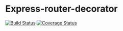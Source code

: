 # Express-router-decorator 

[![Build Status][travis-image]][travis-url]
[![Coverage Status][coveralls-image]][coveralls-url]




[travis-image]: https://travis-ci.org/Romakita/express-router-decorator.svg?branch=master
[travis-url]: https://travis-ci.org/Romakita//express-router-decorator
[coveralls-image]: https://coveralls.io/repos/Romakita/express-router-decorator/badge.svg?branch=master&service=github
[coveralls-url]: https://coveralls.io/github/Romakita/express-router-decorator?branch=master